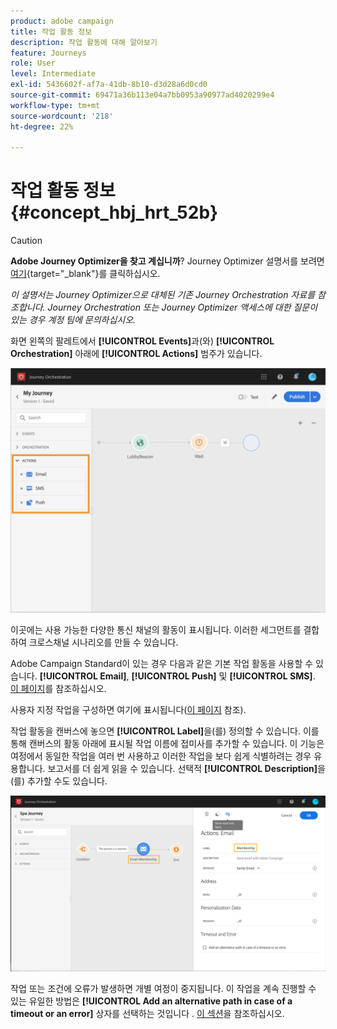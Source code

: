 ```yaml
---
product: adobe campaign
title: 작업 활동 정보
description: 작업 활동에 대해 알아보기
feature: Journeys
role: User
level: Intermediate
exl-id: 5436602f-af7a-41db-8b10-d3d28a6d0cd0
source-git-commit: 69471a36b113e04a7bb0953a90977ad4020299e4
workflow-type: tm+mt
source-wordcount: '218'
ht-degree: 22%

---
```


# 작업 활동 정보 {#concept_hbj_hrt_52b}


>[!CAUTION]
>
>**Adobe Journey Optimizer을 찾고 계십니까**? Journey Optimizer 설명서를 보려면 [여기](https://experienceleague.adobe.com/ko/docs/journey-optimizer/using/ajo-home){target="_blank"}를 클릭하십시오.
>
>
>_이 설명서는 Journey Optimizer으로 대체된 기존 Journey Orchestration 자료를 참조합니다. Journey Orchestration 또는 Journey Optimizer 액세스에 대한 질문이 있는 경우 계정 팀에 문의하십시오._



화면 왼쪽의 팔레트에서 **[!UICONTROL Events]**&#x200B;과(와) **[!UICONTROL Orchestration]** 아래에 **[!UICONTROL Actions]** 범주가 있습니다.

![](../assets/journey58.png)

이곳에는 사용 가능한 다양한 통신 채널의 활동이 표시됩니다. 이러한 세그먼트를 결합하여 크로스채널 시나리오를 만들 수 있습니다.

Adobe Campaign Standard이 있는 경우 다음과 같은 기본 작업 활동을 사용할 수 있습니다. **[!UICONTROL Email]**, **[!UICONTROL Push]** 및 **[!UICONTROL SMS]**. [이 페이지](../building-journeys/using-adobe-campaign-actions.md)를 참조하십시오.

사용자 지정 작업을 구성하면 여기에 표시됩니다([이 페이지](../building-journeys/using-custom-actions.md) 참조).

작업 활동을 캔버스에 놓으면 **[!UICONTROL Label]**&#x200B;을(를) 정의할 수 있습니다. 이를 통해 캔버스의 활동 아래에 표시될 작업 이름에 접미사를 추가할 수 있습니다. 이 기능은 여정에서 동일한 작업을 여러 번 사용하고 이러한 작업을 보다 쉽게 식별하려는 경우 유용합니다. 보고서를 더 쉽게 읽을 수 있습니다. 선택적 **[!UICONTROL Description]**&#x200B;을(를) 추가할 수도 있습니다.

![](../assets/journey59bis.png)

작업 또는 조건에 오류가 발생하면 개별 여정이 중지됩니다. 이 작업을 계속 진행할 수 있는 유일한 방법은 **[!UICONTROL Add an alternative path in case of a timeout or an error]** 상자를 선택하는 것입니다 . [이 섹션](../building-journeys/using-the-journey-designer.md#paths)을 참조하십시오.
